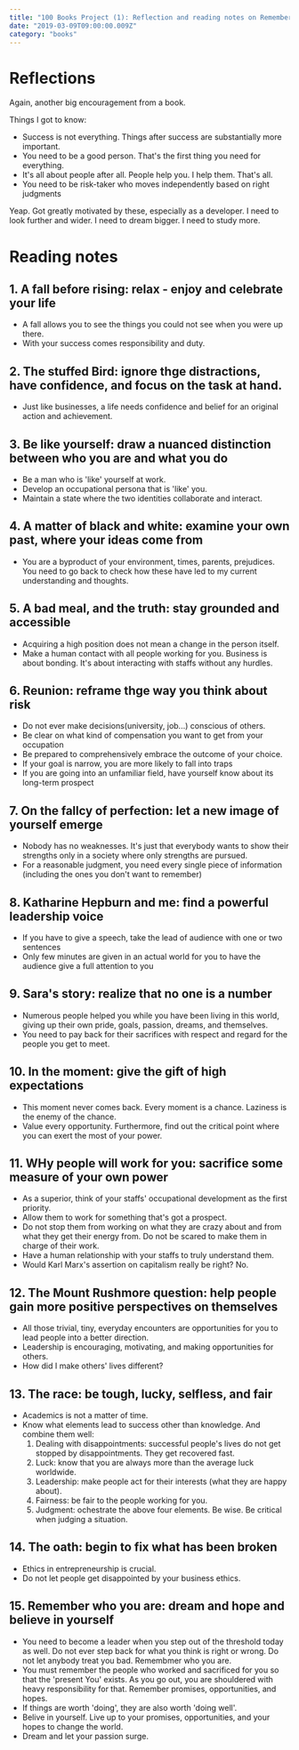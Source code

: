 ```yaml
---
title: "100 Books Project (1): Reflection and reading notes on Remember Who You Are: Life Stories That Inspire the Heart and Mind"
date: "2019-03-09T09:00:00.009Z"
category: "books"
---
```

# Reflections
Again, another big encouragement from a book. 

Things I got to know:
- Success is not everything. Things after success are substantially more important. 
- You need to be a good person. That's the first thing you need for everything. 
- It's all about people after all. People help you. I help them. That's all. 
- You need to be risk-taker who moves independently based on right judgments

Yeap. Got greatly motivated by these, especially as a developer. I need to look further and wider. I need to dream bigger. I need to study more. 

# Reading notes
## 1. A fall before rising: relax - enjoy and celebrate your life
- A fall allows you to see the things you could not see when you were up there.
- With your success comes responsibility and duty.

## 2. The stuffed Bird: ignore thge distractions, have confidence, and focus on the task at hand. 
- Just like businesses, a life needs confidence and belief for an original action and achievement.

## 3. Be like yourself: draw a nuanced distinction between who you are and what you do
- Be a man who is 'like' yourself at work.
- Develop an occupational persona that is 'like' you.
- Maintain a state where the two identities collaborate and interact.

## 4. A matter of black and white: examine your own past, where your ideas come from 
- You are a byproduct of your environment, times, parents, prejudices. You need to go back to check how these have led to my current understanding and thoughts.

## 5. A bad meal, and the truth: stay grounded and accessible
- Acquiring a high position does not mean a change in the person itself.
- Make a human contact with all people working for you. Business is about bonding. It's about interacting with staffs without any hurdles.

## 6. Reunion: reframe thge way you think about risk 
- Do not ever make decisions(university, job...) conscious of others.
- Be clear on what kind of compensation you want to get from your occupation
- Be prepared to comprehensively embrace the outcome of your choice.
- If your goal is narrow, you are more likely to fall into traps
- If you are going into an unfamiliar field, have yourself know about its long-term prospect

## 7. On the fallcy of perfection: let a new image of yourself emerge
- Nobody has no weaknesses. It's just that everybody wants to show their strengths only in a society where only strengths are pursued.
- For a reasonable judgment, you need every single piece of information (including the ones you don't want to remember)

## 8. Katharine Hepburn and me: find a powerful leadership voice
- If you have to give a speech, take the lead of audience with one or two sentences
- Only few minutes are given in an actual world for you to have the audience give a full attention to you

## 9. Sara's story: realize that no one is a number
- Numerous people helped you while you have been living in this world, giving up their own pride, goals, passion, dreams, and themselves.
- You need to pay back for their sacrifices with respect and regard for the people you get to meet.

## 10. In the moment: give the gift of high expectations
- This moment never comes back. Every moment is a chance. Laziness is the enemy of the chance.
- Value every opportunity. Furthermore, find out the critical point where you can exert the most of your power.

## 11. WHy people will work for you: sacrifice some measure of your own power
- As a superior, think of your staffs' occupational development as the first priority. 
- Allow them to work for something that's got a prospect.
- Do not stop them from working on what they are crazy about and from what they get their energy from. Do not be scared to make them in charge of their work. 
- Have a human relationship with your staffs to truly understand them.
- Would Karl Marx's assertion on capitalism really be right? No. 

## 12. The Mount Rushmore question: help people gain more positive perspectives on themselves
- All those trivial, tiny, everyday encounters are opportunities for you to lead people into a better direction. 
- Leadership is encouraging, motivating, and making opportunities for others. 
- How did I make others' lives different?

## 13. The race: be tough, lucky, selfless, and fair
- Academics is not a matter of time.
- Know what elements lead to success other than knowledge. And combine them well:
    1. Dealing with disappointments: successful people's lives do not get stopped by disappointments. They get recovered fast.
    2. Luck: know that you are always more than the average luck worldwide.
    3. Leadership: make people act for their interests (what they are happy about).
    4. Fairness: be fair to the people working for you.
    5. Judgment: ochestrate the above four elements. Be wise. Be critical when judging a situation.

## 14. The oath: begin to fix what has been broken
- Ethics in entrepreneurship is crucial.
- Do not let people get disappointed by your business ethics.

## 15. Remember who you are: dream and hope and believe in yourself
- You need to become a leader when you step out of the threshold today as well. Do not ever step back for what you think is right or wrong. Do not let anybody treat you bad. Remembmer who you are.
- You must remember the people who worked and sacrificed for you so that the 'present You' exists. As you go out, you are shouldered with heavy responsibility for that. Remember promises, opportunities, and hopes. 
- If things are worth 'doing', they are also worth 'doing well'.
- Belive in yourself. Live up to your promises, opportunities, and your hopes to change the world. 
- Dream and let your passion surge.